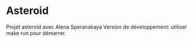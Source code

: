 # Asteroid

Projet asteroid avec Alena Speranskaya
Version de développement: utiliser make run pour démarrer.
